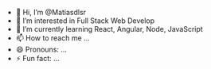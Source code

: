 - 👋 Hi, I’m @Matiasdlsr
- 👀 I’m interested in Full Stack Web Develop
- 🌱 I’m currently learning React, Angular, Node, JavaScript
- 📫 How to reach me ...
- 😄 Pronouns: ...
- ⚡ Fun fact: ...

<!---
Matiasdlsr/Matiasdlsr is a ✨ special ✨ repository because its `README.md` (this file) appears on your GitHub profile.
You can click the Preview link to take a look at your changes.
--->
